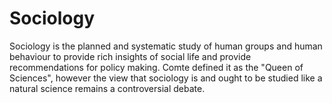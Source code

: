 # Sociology
Sociology is the planned and systematic study of human groups and human behaviour to provide rich insights of social life and provide recommendations for policy making. Comte defined it as the "Queen of Sciences", however the view that sociology is and ought to be studied like a natural science remains a controversial debate.

